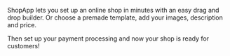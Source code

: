 ShopApp lets you set up an online shop in minutes with an easy drag and drop builder. Or choose a premade template, add your images, description and price. 

Then set up your payment processing and now your shop is ready for customers! 